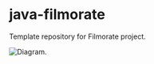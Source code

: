 # java-filmorate
Template repository for Filmorate project.

![Diagram.](https://dbdiagram.io/d/64d77fee02bd1c4a5eab97a9)


